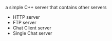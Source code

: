 <p>a simple C++ server that contains other servers</p> 
<ul>
  <li>HTTP server</li>
  <li>FTP server</li>
  <li>Chat Client server </li>
  <li>Single Chat server</li>
</ul>
